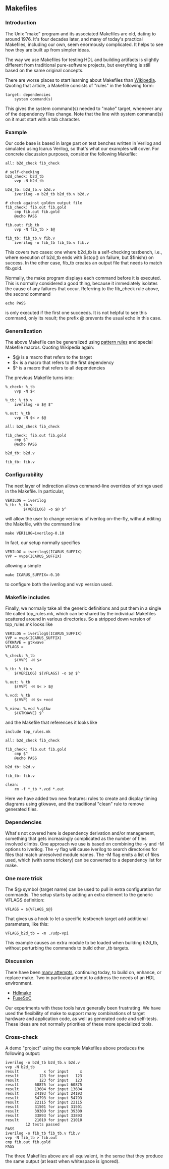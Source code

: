 ## Makefiles

### Introduction
The Unix "make" program and its associated Makefiles are old,
dating to around 1976.
It's four decades later, and many of today's practical Makefiles,
including our own, seem enormously complicated.
It helps to see how they are built up from simpler ideas.

The way we use Makefiles for testing HDL and building artifacts is
slightly different from traditional pure-software projects,
but everything is still based on the same original concepts.

There are worse places to start learning about Makefiles than
[Wikipedia](https://en.wikipedia.org/wiki/Makefile).
Quoting that article, a Makefile consists of "rules" in the following form:
```
target: dependencies
	system command(s)
```
This gives the system command(s) needed to "make" target, whenever
any of the dependency files change.  Note that the line with system
command(s) on it must start with a tab character.

### Example

Our code base is based in large part on test benches written in Verilog
and simulated using Icarus Verilog, so that's what our examples will cover.
For concrete discussion purposes, consider the following Makefile:
```
all: b2d_check fib_check

# self-checking
b2d_check: b2d_tb
	vvp -N b2d_tb

b2d_tb: b2d_tb.v b2d.v
	iverilog -o b2d_tb b2d_tb.v b2d.v

# check against golden output file
fib_check: fib.out fib.gold
	cmp fib.out fib.gold
	@echo PASS

fib.out: fib_tb
	vvp -N fib_tb > $@

fib_tb: fib_tb.v fib.v
	iverilog -o fib_tb fib_tb.v fib.v

```
This covers two cases: one where b2d_tb is a self-checking testbench,
i.e., where execution of b2d_tb ends with $stop() on failure,
but $finish() on success.
In the other case, fib_tb creates an output file that needs to match fib.gold.

Normally, the make program displays each command before it is executed.
This is normally considered a good thing, because it immediately isolates the
cause of any failures that occur.
Referring to the fib_check rule above, the second command
```
echo PASS
```
is only executed if the first one succeeds.  It is not helpful to see this
command, only its result; the prefix @ prevents the usual echo in this case.

### Generalization

The above Makefile can be generalized using
[pattern rules](https://www.gnu.org/software/make/manual/html_node/Pattern-Rules.html)
and special Makefile macros.  Quoting Wikipedia again:

 *  $@ is a macro that refers to the target
 *  $< is a macro that refers to the first dependency
 *  $^ is a macro that refers to all dependencies

The previous Makefile turns into:
```
%_check: %_tb
	vvp -N $<

%_tb: %_tb.v
	iverilog -o $@ $^

%.out: %_tb
	vvp -N $< > $@

all: b2d_check fib_check

fib_check: fib.out fib.gold
	cmp $^
	@echo PASS

b2d_tb: b2d.v

fib_tb: fib.v

```

### Configurability

The next layer of indirection allows command-line overrides of strings used
in the Makefile.  In particular,
```
VERILOG = iverilog
%_tb: %_tb.v
        $(VERILOG) -o $@ $^
```
will allow the user to change versions of iverilog on-the-fly, without
editing the Makefile, with the command line
```
make VERILOG=iverilog-0.10
```
In fact, our setup normally specifies
```
VERILOG = iverilog$(ICARUS_SUFFIX)
VVP = vvp$(ICARUS_SUFFIX)
```
allowing a simple
```
make ICARUS_SUFFIX=-0.10
```
to configure both the iverilog and vvp version used.

### Makefile includes

Finally, we normally take all the generic definitions and put
them in a single file called top_rules.mk, which can be shared
by the individual Makefiles scattered around in various directories.
So a stripped down version of top_rules.mk looks like
```
VERILOG = iverilog$(ICARUS_SUFFIX)
VVP = vvp$(ICARUS_SUFFIX)
GTKWAVE = gtkwave
VFLAGS =

%_check: %_tb
	$(VVP) -N $<

%_tb: %_tb.v
	$(VERILOG) $(VFLAGS) -o $@ $^

%.out: %_tb
	$(VVP) -N $< > $@

%.vcd: %_tb
	$(VVP) -N $< +vcd

%_view: %.vcd %.gtkw
	$(GTKWAVE) $^

```
and the Makefile that references it looks like
```
include top_rules.mk

all: b2d_check fib_check

fib_check: fib.out fib.gold
	cmp $^
	@echo PASS

b2d_tb: b2d.v

fib_tb: fib.v

clean:
	rm -f *_tb *.vcd *.out

```
Here we have added two new features: rules to create and display
timing diagrams using gtkwave, and the traditional "clean" rule to
remove generated files.

### Dependencies

What's not covered here is dependency derivation and/or management, something
that gets increasingly complicated as the number of files involved climbs.
One approach we use is based on combining the -y and -M options to iverilog.
The -y flag will cause iverilog to
search directories for files that match unresolved module names.
The -M flag emits a list of files used, which (with some trickery)
can be converted to a dependency list for make.

### One more trick

The $@ symbol (target name) can be used to pull in
extra configuration for commands.
The setup starts by adding an extra element to the
generic VFLAGS definition:
```
VFLAGS = ${VFLAGS_$@}
```
That gives us a hook to let a specific testbench target add
additional parameters, like this:
```
VFLAGS_b2d_tb = -m ./udp-vpi
```
This example causes an extra module to be loaded when building b2d_tb,
without perturbing the commands to build other _tb targets.

### Discussion

There have been [many attempts](https://en.wikipedia.org/wiki/List_of_build_automation_software),
continuing today, to build on, enhance, or replace make.
Two in particular attempt to address the needs of an HDL environment.

 * [Hdlmake](https://www.ohwr.org/project/hdl-make/wikis/home)
 * [FuseSoC](https://pypi.org/project/fusesoc/)

Our experiments with these tools have generally been frustrating.
We have used the flexibility of make to support many combinations
of target hardware and application code, as well as generated code
and self-tests.  These ideas are not normally priorities of these
more specialized tools.

### Cross-check

A demo "project" using the example Makefiles above produces the
following output:
```
iverilog -o b2d_tb b2d_tb.v b2d.v
vvp -N b2d_tb
result           x for input     x
result         123 for input   123
result         123 for input   123
result       60875 for input 60875
result       13604 for input 13604
result       24193 for input 24193
result       54793 for input 54793
result       22115 for input 22115
result       31501 for input 31501
result       39309 for input 39309
result       33893 for input 33893
result       21010 for input 21010
         12 tests passed
PASS
iverilog -o fib_tb fib_tb.v fib.v
vvp -N fib_tb > fib.out
cmp fib.out fib.gold
PASS

```
The three Makefiles above are all equivalent, in the sense that they produce
the same output (at least when whitespace is ignored).
